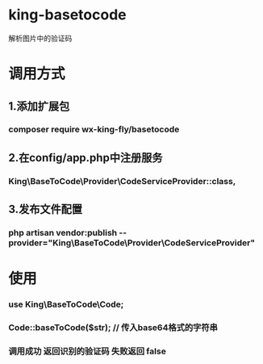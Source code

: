 # king-basetocode
解析图片中的验证码
# 调用方式
## 1.添加扩展包
### composer require wx-king-fly/basetocode
## 2.在config/app.php中注册服务
### King\BaseToCode\Provider\CodeServiceProvider::class,
## 3.发布文件配置
### php artisan vendor:publish --provider="King\BaseToCode\Provider\CodeServiceProvider"

# 使用
### use King\BaseToCode\Code;
### Code::baseToCode($str); // 传入base64格式的字符串
### 调用成功 返回识别的验证码  失败返回 false
